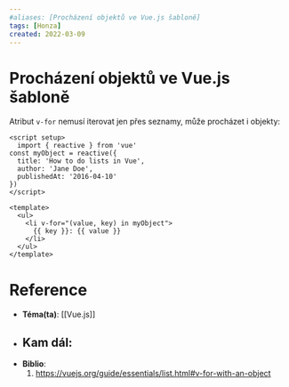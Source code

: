 ```yaml
---
#aliases: [Procházení objektů ve Vue.js šabloně]
tags: [Honza]
created: 2022-03-09
---
```


# Procházení objektů ve Vue.js šabloně
Atribut `v-for` nemusí iterovat jen přes seznamy, může procházet i objekty:

```vue
<script setup>
  import { reactive } from 'vue'
const myObject = reactive({
  title: 'How to do lists in Vue',
  author: 'Jane Doe',
  publishedAt: '2016-04-10'
})
</script>

<template>
  <ul>
    <li v-for="(value, key) in myObject">
      {{ key }}: {{ value }}
    </li>
  </ul>
</template>
```

# Reference
- **Téma(ta)**: [[Vue.js]]
- **Kam dál**: 
	- 
- **Biblio**:
	1. https://vuejs.org/guide/essentials/list.html#v-for-with-an-object